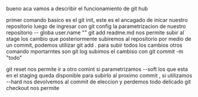bueno aca vamos a describir el funcionamiento de git hub

primer comando basico es el git init, este es el ancagado de inicar nuestro repositorio
luego de ingresar con git config la parametrizacion de nuestro repositorio -- globa user.name ""
git add readme.md nos permite subir al stage los cambio que posteriormente subiremos al repositorio por medio de un commit, podemos utilizar git add . para subir todos los cambios
otros comando mportarntes son git log
subimos el cambiso con git commit -m "todo"

git reset nos permite ir a otro comint si parametrizamos --soft los que esta en el staging queda disponible para subirlo al proximo commit , si utilizamos --hard nos devolvemos al commit de eleccion y perdemos todo delicado
git checkout nos permite 
